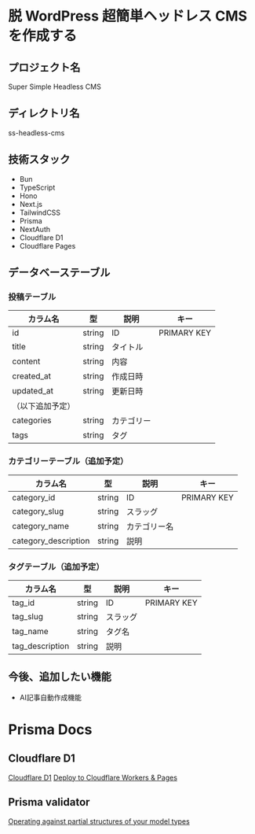 # 脱 WordPress 超簡単ヘッドレス CMS を作成する

## プロジェクト名

Super Simple Headless CMS

## ディレクトリ名

ss-headless-cms

## 技術スタック

- Bun
- TypeScript
- Hono
- Next.js
- TailwindCSS
- Prisma
- NextAuth
- Cloudflare D1
- Cloudflare Pages

## データベーステーブル

### 投稿テーブル

| カラム名         | 型     | 説明       | キー        |
| ---------------- | ------ | ---------- | ----------- |
| id               | string | ID         | PRIMARY KEY |
| title            | string | タイトル   |             |
| content          | string | 内容       |             |
| created_at       | string | 作成日時   |             |
| updated_at       | string | 更新日時   |             |
| （以下追加予定） |
| categories       | string | カテゴリー |             |
| tags             | string | タグ       |             |

### カテゴリーテーブル（追加予定）

| カラム名             | 型     | 説明         | キー        |
| -------------------- | ------ | ------------ | ----------- |
| category_id          | string | ID           | PRIMARY KEY |
| category_slug        | string | スラッグ     |             |
| category_name        | string | カテゴリー名 |             |
| category_description | string | 説明         |             |

### タグテーブル（追加予定）

| カラム名        | 型     | 説明     | キー        |
| --------------- | ------ | -------- | ----------- |
| tag_id          | string | ID       | PRIMARY KEY |
| tag_slug        | string | スラッグ |             |
| tag_name        | string | タグ名   |             |
| tag_description | string | 説明     |             |

## 今後、追加したい機能

- AI記事自動作成機能

# Prisma Docs

## Cloudflare D1

[Cloudflare D1](https://www.prisma.io/docs/orm/overview/databases/cloudflare-d1)
[Deploy to Cloudflare Workers & Pages](https://www.prisma.io/docs/orm/prisma-client/deployment/edge/deploy-to-cloudflare#cloudflare-d1)

## Prisma validator

[Operating against partial structures of your model types](https://www.prisma.io/docs/orm/prisma-client/type-safety/operating-against-partial-structures-of-model-types)
